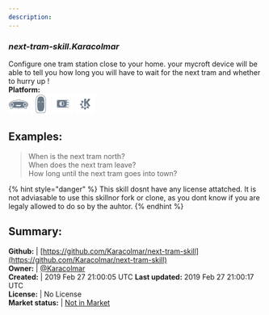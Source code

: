 ```yaml
---
description: 
---
```


### _next-tram-skill.Karacolmar_  
Configure one tram station close to your home. your mycroft device will be able to tell you how long you will have to wait for the next tram and whether to hurry up
!  
**Platform:**  
 ![Mark I](../.gitbook/assets/mark-1-icon.png)  ![Mark II](../.gitbook/assets/mark-2-icon.png)  ![Picroft](../.gitbook/assets/picroft-icon.png)  ![plasmoid](../.gitbook/assets/kde.png)   
## Examples:  
> When is the next tram north?  
> When does the next tram leave?  
> How long until the next tram goes into town?  
  
{% hint style="danger" %}
This skill dosnt have any license attatched. It is not adviasable to use this skillnor fork or clone, as you dont know if you are legaly allowed to do so by the auhtor.
{% endhint %}
  
## Summary:  
**Github:** | [https://github.com/Karacolmar/next-tram-skill](https://github.com/Karacolmar/next-tram-skill)  
**Owner:** | [@Karacolmar](https://github.com/Karacolmar)  
**Created:** | 2019 Feb 27 21:00:05 UTC  **Last updated:** 2019 Feb 27 21:00:17 UTC  
**License:** | No License  
**Market status:** | [Not in Market](https://market.mycroft.ai/skill/)  
